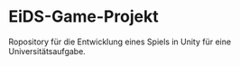 # EiDS-Game-Projekt
Ropository für die Entwicklung eines Spiels in Unity für eine Universitätsaufgabe.
